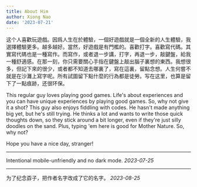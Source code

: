 ```yaml
---
title: About Him
author: Xiong Nao
date: '2023-07-21'
---
```


这个人喜歡玩遊戲。因爲人生在於體驗，一個好遊戲就是一個全新的人生體驗，我選擇體驗更多。越多越好。當然，好遊戲是有門檻的。喜歡打字。喜歡寫代碼。其實寫代碼也是一種寫作。而寫作，或者退一步講，打字，再退一步，敲鍵盤，給我一種舒適感。在那一刻，你只需要關心手指在鍵盤上敲出腦子裏想的東西。我想很多，但記下來的很少，或者都不知道去哪裏了，寫在這裏，留點念想。人生何嘗不就是在沙灘上寫字呢。所有試圖留下點什麼的行為都是徒勞。写在这里，也算是留下了一點痕跡，还很环保。

This regular guy loves playing good games. Life's about experiences and you can have unique experiences by playing good games. So, why not give it a shot? This guy also enjoys fiddling with codes. He hasn't made anything big yet, but he's still trying. He thinks a lot and wants to write those quick thoughts down, so they stick around a bit longer, even if they're just silly doodles on the sand. Plus, typing 'em here is good for Mother Nature. So, why not?

Hope you have a nice day, stranger! 

---

Intentional mobile-unfriendly and no dark mode.  _2023-07-25_

---

为了纪念孬子，把作者名字改成了它的名字。 _2023-08-25_
